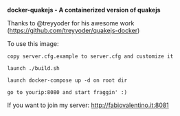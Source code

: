 **docker-quakejs - A containerized version of quakejs**



Thanks to @treyyoder for his awesome work (https://github.com/treyyoder/quakejs-docker)



To use this image:

    copy server.cfg.example to server.cfg and customize it
    
    launch ./build.sh
    
    launch docker-compose up -d on root dir
    
    go to yourip:8080 and start fraggin' :)


If you want to join my server: http://fabiovalentino.it:8081
